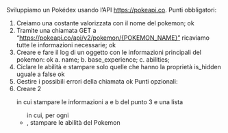 Sviluppiamo un Pokédex usando l’API https://pokeapi.co.
Punti obbligatori:
1. Creiamo una costante valorizzata con il nome del pokemon; ok
2. Tramite una chiamata GET a
“https://pokeapi.co/api/v2/pokemon/{POKEMON_NAME}” ricaviamo tutte le
informazioni necessarie; ok
3. Creare e fare il log di un oggetto con le informazioni principali del pokemon: ok
a. name;
b. base_experience;
c. abilities;
4. Ciclare le abilità e stampare solo quelle che hanno la proprietà is_hidden uguale
a false ok
5. Gestire i possibili errori della chiamata ok
Punti opzionali:
1. Creare 2 <p> in cui stampare le informazioni a e b del punto 3 e una lista <ul> in
cui, per ogni <li>, stampare le abilità del Pokemon